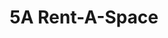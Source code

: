 ---
title: "5A Rent-A-Space"
url: /foster-city/5a-rent-a-space-east-hillsdale-boulevard-6/
shop: Mieten
---